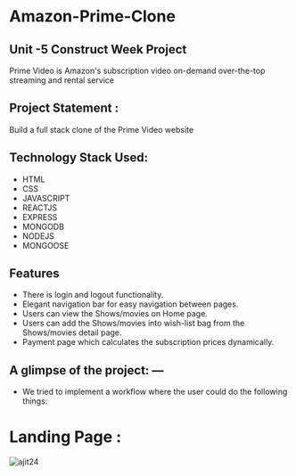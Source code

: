 # Amazon-Prime-Clone
## Unit -5 Construct Week Project
Prime Video is Amazon's subscription video on-demand over-the-top streaming and rental service

## Project Statement :
Build a full stack clone of the Prime Video website

## Technology Stack Used:
- HTML
- CSS
- JAVASCRIPT
- REACTJS
- EXPRESS
- MONGODB
- NODEJS
- MONGOOSE

## Features
- There is login and logout functionality.
- Elegant navigation bar for easy navigation between pages.
- Users can view the Shows/movies on Home page.
- Users can add the Shows/movies into wish-list bag from the Shows/movies detail page.
- Payment page which calculates the subscription prices dynamically.

## A glimpse of the project: —
- We tried to implement a workflow where the user could do the following things:
# Landing Page :
<img align="center" src="https://github-readme-streak-stats.herokuapp.com/?user=ajit24&" alt="ajit24" />
